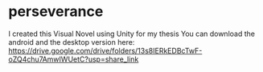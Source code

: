 # perseverance
I created this Visual Novel using Unity for my thesis
You can download the android and the desktop version here: https://drive.google.com/drive/folders/13s8IERkEDBcTwF-oZQ4chu7AmwIWUetC?usp=share_link
